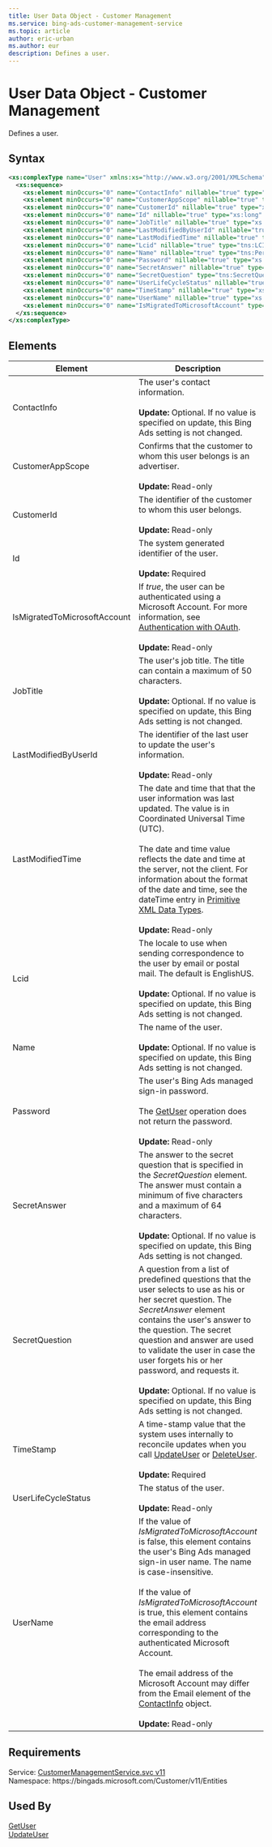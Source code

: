 ```yaml
---
title: User Data Object - Customer Management
ms.service: bing-ads-customer-management-service
ms.topic: article
author: eric-urban
ms.author: eur
description: Defines a user.
---
```

# User Data Object - Customer Management
Defines a user.

## Syntax
```xml
<xs:complexType name="User" xmlns:xs="http://www.w3.org/2001/XMLSchema">
  <xs:sequence>
    <xs:element minOccurs="0" name="ContactInfo" nillable="true" type="tns:ContactInfo" />
    <xs:element minOccurs="0" name="CustomerAppScope" nillable="true" type="tns:ApplicationType" />
    <xs:element minOccurs="0" name="CustomerId" nillable="true" type="xs:long" />
    <xs:element minOccurs="0" name="Id" nillable="true" type="xs:long" />
    <xs:element minOccurs="0" name="JobTitle" nillable="true" type="xs:string" />
    <xs:element minOccurs="0" name="LastModifiedByUserId" nillable="true" type="xs:long" />
    <xs:element minOccurs="0" name="LastModifiedTime" nillable="true" type="xs:dateTime" />
    <xs:element minOccurs="0" name="Lcid" nillable="true" type="tns:LCID" />
    <xs:element minOccurs="0" name="Name" nillable="true" type="tns:PersonName" />
    <xs:element minOccurs="0" name="Password" nillable="true" type="xs:string" />
    <xs:element minOccurs="0" name="SecretAnswer" nillable="true" type="xs:string" />
    <xs:element minOccurs="0" name="SecretQuestion" type="tns:SecretQuestion" />
    <xs:element minOccurs="0" name="UserLifeCycleStatus" nillable="true" type="tns:UserLifeCycleStatus" />
    <xs:element minOccurs="0" name="TimeStamp" nillable="true" type="xs:base64Binary" />
    <xs:element minOccurs="0" name="UserName" nillable="true" type="xs:string" />
    <xs:element minOccurs="0" name="IsMigratedToMicrosoftAccount" type="xs:boolean" />
  </xs:sequence>
</xs:complexType>
```

## <a name="elements"></a>Elements

|Element|Description|Data Type|
|-----------|---------------|-------------|
|<a name="contactinfo"></a>ContactInfo|The user's contact information.<br/><br/>**Update:** Optional. If no value is specified on update, this Bing Ads setting is not changed.|[ContactInfo](contactinfo.md)|
|<a name="customerappscope"></a>CustomerAppScope|Confirms that the customer to whom this user belongs is an advertiser.<br/><br/>**Update:** Read-only|[ApplicationType](applicationtype.md)|
|<a name="customerid"></a>CustomerId|The identifier of the customer to whom this user belongs.<br/><br/>**Update:** Read-only|**long**|
|<a name="id"></a>Id|The system generated identifier of the user.<br/><br/>**Update:** Required|**long**|
|<a name="ismigratedtomicrosoftaccount"></a>IsMigratedToMicrosoftAccount|If *true*, the user can be authenticated using  a Microsoft Account. For more information, see [Authentication with OAuth](bingads/guides/authentication-oauth.md).<br/><br/>**Update:** Read-only|**boolean**|
|<a name="jobtitle"></a>JobTitle|The user's job title. The title can contain a maximum of 50 characters.<br/><br/>**Update:** Optional. If no value is specified on update, this Bing Ads setting is not changed.|**string**|
|<a name="lastmodifiedbyuserid"></a>LastModifiedByUserId|The identifier of the last user to update the user's information.<br/><br/>**Update:** Read-only|**long**|
|<a name="lastmodifiedtime"></a>LastModifiedTime|The date and time that that the user information was last updated. The value is in Coordinated Universal Time (UTC).<br /><br />The date and time value reflects the date and time at the server, not the client. For information about the format of the date and time, see the dateTime entry in [Primitive XML Data Types](https://go.microsoft.com/fwlink/?linkid=859198).<br/><br/>**Update:** Read-only|**dateTime**|
|<a name="lcid"></a>Lcid|The locale to use when sending correspondence to the user by email or postal mail. The default is EnglishUS.<br/><br/>**Update:** Optional. If no value is specified on update, this Bing Ads setting is not changed.|[LCID](lcid.md)|
|<a name="name"></a>Name|The name of the user.<br/><br/>**Update:** Optional. If no value is specified on update, this Bing Ads setting is not changed.|[PersonName](personname.md)|
|<a name="password"></a>Password|The user's Bing Ads managed sign-in password.<br /><br />The [GetUser](bingads/customer-management-service/getuser.md) operation does not return the password.<br/><br/>**Update:** Read-only|**string**|
|<a name="secretanswer"></a>SecretAnswer|The answer to the secret question that is specified in the *SecretQuestion* element. The answer must contain a minimum of five characters and a maximum of 64 characters.<br/><br/>**Update:** Optional. If no value is specified on update, this Bing Ads setting is not changed.|**string**|
|<a name="secretquestion"></a>SecretQuestion|A question from a list of predefined questions that the user selects to use as his or her secret question. The *SecretAnswer* element contains the user's answer to the question. The secret question and answer are used to validate the user in case the user forgets his or her password, and requests it.<br/><br/>**Update:** Optional. If no value is specified on update, this Bing Ads setting is not changed.|[SecretQuestion](secretquestion.md)|
|<a name="timestamp"></a>TimeStamp|A time-stamp value that the system uses internally to reconcile updates when you call [UpdateUser](bingads/customer-management-service/updateuser.md) or [DeleteUser](bingads/customer-management-service/deleteuser.md).<br/><br/>**Update:** Required|**base64Binary**|
|<a name="userlifecyclestatus"></a>UserLifeCycleStatus|The status of the user.<br/><br/>**Update:** Read-only|[UserLifeCycleStatus](userlifecyclestatus.md)|
|<a name="username"></a>UserName|If the value of *IsMigratedToMicrosoftAccount* is false, this element contains the user's Bing Ads managed sign-in user name. The name is case-insensitive.<br /><br />If the value of *IsMigratedToMicrosoftAccount* is true, this element contains the email address corresponding to the authenticated Microsoft Account.<br /><br /> The email address of the Microsoft Account may differ from the Email element of the [ContactInfo](bingads/customer-management-service/contactinfo.md) object.<br/><br/>**Update:** Read-only|**string**|

## Requirements
Service: [CustomerManagementService.svc v11](https://clientcenter.api.bingads.microsoft.com/Api/CustomerManagement/v11/CustomerManagementService.svc)  
Namespace: https\://bingads.microsoft.com/Customer/v11/Entities  

## Used By
[GetUser](getuser.md)  
[UpdateUser](updateuser.md)  
